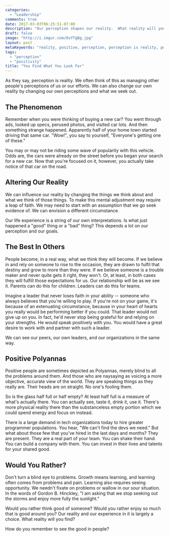 ```yaml
---
categories:
  - "Leadership"
comments: true
date: 2017-03-03T06:25:51-07:00
description: "Our perception shapes our reality.  What reality will you find?"
draft: false
image: "http://i.imgur.com/OvYTgBg.jpg"
layout: post
metaKeywords: "reality, positive, perception, perception is reality, polyanna"
tags:
  - "perception"
  - "positivity"
title: "You Find What You Look For"
---
```


As they say, perception is reality.  We often think of this as managing other people's perceptions of us or our efforts.  We can also change our own reality by changing our own perceptions and what we seek out.

<!--more-->

## The Phenomenon

Remember when you were thinking of buying a new car?  You went through ads, looked up specs, perused photos, and visited car lots.  And then something strange happened.  Apparently half of your home town started driving that same car.  "Wow!", you say to yourself, "Everyone's getting one of these."

You may or may not be riding some wave of popularity with this vehicle.  Odds are, the cars were already on the street before you began your search for a new car.  Now that you're focused on it, however, you actually take notice of that car on the road.

## Altering Our Reality

We can influence our reality by changing the things we think about and what we think of those things.  To make this mental adjustment may require a leap of faith.  We may need to start with an assumption that we go seek evidence of.  We can envision a different circumstance.  

Our life experience is a string of our own interpretations.  Is what just happened a "good" thing or a "bad" thing?  This depends a lot on our perception and our goals.

## The Best In Others

People become, in a real way, what we think they will become.  If we believe in and rely on someone to rise to the occasion, they are drawn to fulfil that destiny and grow to more than they were.  If we believe someone is a trouble maker and never quite gets it right, they won't.  Or, at least, in both cases they will fulfill those expectations for us.  Our relationship will be as we see it.  Parents can do this for children.  Leaders can do this for teams.

Imagine a leader that never loses faith in your ability -- someone who always believes that you're willing to play.  If you're not on your game, it's because of an extenuating circumstance, because in your heart of hearts you really would be performing better if you could.  That leader would not give up on you.  In fact, he'd never stop being grateful for and relying on your strengths.  He would speak positively with you.  You would have a great desire to work with and partner with such a leader.

We can see our peers, our own leaders, and our organizations in the same way.

## Positive Polyannas

Positive people are sometimes depicted as Polyannas, merely blind to all the problems around them.  And those who are naysaying as voicing a more objective, accurate view of the world.  They are speaking things as they really are.  Their heads are on straight.  No one's fooling them.

So is the glass half full or half empty?  At least half full is a measure of what's actually there.  You can actually see, taste it, drink it, use it.  There's more physical reality there than the substanceless empty portion which we could spend energy and focus on instead.

There is a large demand in tech organizations today to hire greater programmer populations.  You hear, "We can't find the devs we need."  But what about those few that you've hired in the last days and months?  They are present.  They are a real part of your team.  You can shake their hand.  You can build a company with them.  You can invest in their lives and talents for your shared good.

## Would You Rather?

Don't turn a blind eye to problems.  Growth means learning, and learning often comes from problems and pain.  Learning also requires seeing opportunity.  We needn't fixate on problems or wallow in our sour situation.  In the words of Gordon B. Hinckley, "I am asking that we stop seeking out the storms and enjoy more fully the sunlight."

Would you rather think good of someone?  Would you rather enjoy so much that is good around you?  Our reality and our experience in it is largely a choice.  What reality will you find?

How do you remember to see the good in people?
